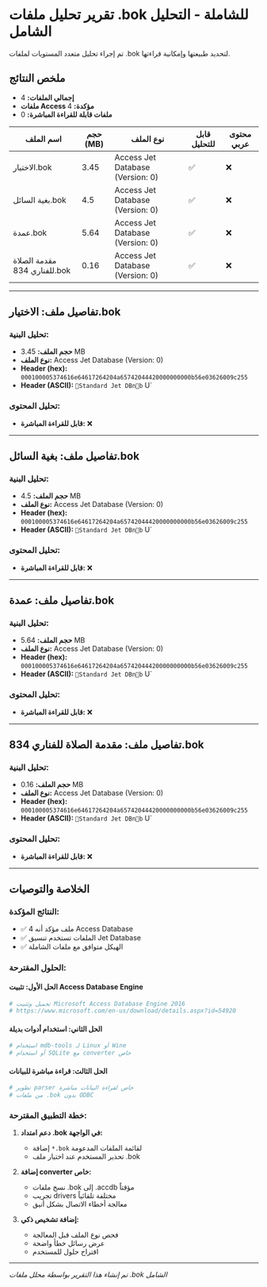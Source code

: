 # تقرير تحليل ملفات .bok للشاملة - التحليل الشامل

تم إجراء تحليل متعدد المستويات لملفات .bok لتحديد طبيعتها وإمكانية قراءتها.

## ملخص النتائج

- **إجمالي الملفات:** 4
- **ملفات Access مؤكدة:** 4
- **ملفات قابلة للقراءة المباشرة:** 0

| اسم الملف | حجم (MB) | نوع الملف | قابل للتحليل | محتوى عربي |
|-----------|----------|-----------|-------------|------------|
| الاختيار.bok | 3.45 | Access Jet Database (Version: 0) | ✅ | ❌ |
| بغية السائل.bok | 4.5 | Access Jet Database (Version: 0) | ✅ | ❌ |
| عمدة.bok | 5.64 | Access Jet Database (Version: 0) | ✅ | ❌ |
| مقدمة الصلاة للفناري 834.bok | 0.16 | Access Jet Database (Version: 0) | ✅ | ❌ |

---

## تفاصيل ملف: الاختيار.bok

### تحليل البنية:
- **حجم الملف:** 3.45 MB
- **نوع الملف:** Access Jet Database (Version: 0)
- **Header (hex):** `000100005374616e64617264204a65742044420000000000b56e03626009c255`
- **Header (ASCII):** `   Standard Jet DB     nb`	U`

### تحليل المحتوى:
- **قابل للقراءة المباشرة:** ❌

---

## تفاصيل ملف: بغية السائل.bok

### تحليل البنية:
- **حجم الملف:** 4.5 MB
- **نوع الملف:** Access Jet Database (Version: 0)
- **Header (hex):** `000100005374616e64617264204a65742044420000000000b56e03626009c255`
- **Header (ASCII):** `   Standard Jet DB     nb`	U`

### تحليل المحتوى:
- **قابل للقراءة المباشرة:** ❌

---

## تفاصيل ملف: عمدة.bok

### تحليل البنية:
- **حجم الملف:** 5.64 MB
- **نوع الملف:** Access Jet Database (Version: 0)
- **Header (hex):** `000100005374616e64617264204a65742044420000000000b56e03626009c255`
- **Header (ASCII):** `   Standard Jet DB     nb`	U`

### تحليل المحتوى:
- **قابل للقراءة المباشرة:** ❌

---

## تفاصيل ملف: مقدمة الصلاة للفناري 834.bok

### تحليل البنية:
- **حجم الملف:** 0.16 MB
- **نوع الملف:** Access Jet Database (Version: 0)
- **Header (hex):** `000100005374616e64617264204a65742044420000000000b56e03626009c255`
- **Header (ASCII):** `   Standard Jet DB     nb`	U`

### تحليل المحتوى:
- **قابل للقراءة المباشرة:** ❌

---

## الخلاصة والتوصيات

### النتائج المؤكدة:
- ✅ 4 ملف مؤكد أنه Access Database
- ✅ الملفات تستخدم تنسيق Jet Database
- ✅ الهيكل متوافق مع ملفات الشاملة

### الحلول المقترحة:

#### الحل الأول: تثبيت Access Database Engine
```bash
# تحميل وتثبيت Microsoft Access Database Engine 2016
# https://www.microsoft.com/en-us/download/details.aspx?id=54920
```

#### الحل الثاني: استخدام أدوات بديلة
```python
# استخدام mdb-tools لـ Linux أو Wine
# أو استخدام SQLite مع converter خاص
```

#### الحل الثالث: قراءة مباشرة للبيانات
```python
# تطوير parser خاص لقراءة البيانات مباشرة
# من ملفات .bok بدون ODBC
```

### خطة التطبيق المقترحة:

1. **دعم امتداد .bok في الواجهة:**
   - إضافة `*.bok` لقائمة الملفات المدعومة
   - تحذير المستخدم عند اختيار ملف .bok

2. **إضافة converter خاص:**
   - نسخ ملفات .bok إلى .accdb مؤقتاً
   - تجريب drivers مختلفة تلقائياً
   - معالجة أخطاء الاتصال بشكل أنيق

3. **إضافة تشخيص ذكي:**
   - فحص نوع الملف قبل المعالجة
   - عرض رسائل خطأ واضحة
   - اقتراح حلول للمستخدم

---
*تم إنشاء هذا التقرير بواسطة محلل ملفات .bok الشامل*
